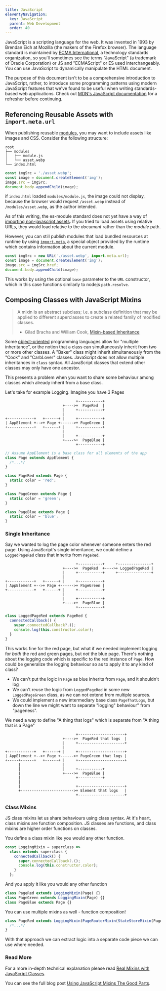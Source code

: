 ```yaml
---
title: JavaScript
eleventyNavigation:
  key: JavaScript
  parent: Web Development
  order: 40
---
```


JavaScript is a scripting language for the web. It was invented in 1993 by Brendan Eich at Mozilla (the makers of the Firefox browser). The language standard is maintained by [ECMA International](http://www.ecma-international.org/), a technology standards organization, so you'll sometimes see the terms "JavaScript" (a trademark of Oracle Corporation) or <abbr>JS</abbr> and "ECMAScript" or <abbr>ES</abbr> used interchangeably. You can use JavaScript to dynamically manipulate the HTML document.

The purpose of this document isn't to be a comprehensive introduction to JavaScript, rather, to introduce some programming patterns using modern JavaScript features that we've found to be useful when writing standards-based web applications. Check out [MDN's JavaScript documentation](https://developer.mozilla.org/en-US/docs/guides/JavaScript) for a refresher before continuing.

## Referencing Reusable Assets with `import.meta.url`

When publishing reusable [modules](./es-modules.md), you may want to include assets like images and CSS. Consider the following structure:

```
root
├── modules
│   ├── module.js
│   └── asset.webp
└── index.html
```

```js
const imgSrc = './asset.webp';
const image = document.createElement('img');
image.src = imgSrc;
document.body.appendChild(image);
```

if `index.html` loaded `modules/module.js`, the image could not display, because the browser would request `/asset.webp` instead of `/modules/asset.webp`, as the author intended.

As of this writing, the es-module standard does not yet have a way of [importing non-javascript assets](https://github.com/tc39/proposal-import-assertions). If you tried to load assets using relative URLs, they would load relative to the _document_ rather than the _module_ path.

However, you can still publish modules that load bundled resources at runtime by using [`import.meta`](https://developer.mozilla.org/en-US/docs/Web/JavaScript/Reference/Statements/import.meta), a special object provided by the runtime which contains information about the current module.

```js
const imgSrc = new URL('./asset.webp', import.meta.url);
const image = document.createElement('img');
image.src = imgSrc.href;
document.body.appendChild(image);
```

This works by using the optional `base` parameter to the `URL` constructor, which in this case functions similarly to nodejs `path.resolve`.

## Composing Classes with JavaScript Mixins

> A mixin is an abstract subclass; i.e. a subclass definition that may be applied to different superclasses to create a related family of modified classes.
>
> - Gilad Bracha and William Cook, [Mixin-based Inheritance](http://www.bracha.org/oopsla90.pdf)

Some [object-oriented](https://developer.mozilla.org/en-US/docs/guides/JavaScript/Objects/Object-oriented_JS) programming languages allow for "multiple inheritance", or the notion that a class can simultaneously inherit from two or more other classes. A "Baker" class might inherit simultaneously from the "Cook" and "CarbLover" classes. JavaScript does not allow multiple inheritances in `class` syntax. All JavaScript classes that extend other classes may only have one ancestor.

This presents a problem when you want to share some behaviour among classes which already inherit from a base class.

Let's take for example Logging. Imagine you have 3 Pages

```
                                +-----------+
                          +---->+  PageRed  |
                          |     +-----------+
                          |
+------------+   +------+ |     +-----------+
| AppElement +-->+ Page +------>+ PageGreen |
+------------+   +------+ |     +-----------+
                          |
                          |     +-----------+
                          +---->+  PageBlue |
                                +-----------+
```

```js
// Assume AppElement is a base class for all elements of the app
class Page extends AppElement {
  /*...*/
}

class PageRed extends Page {
  static color = 'red';
}

class PageGreen extends Page {
  static color = 'green';
}

class PageBlue extends Page {
  static color = 'blue';
}
```

### Single Inheritance

Say we wanted to log the page color whenever someone enters the red page. Using JavaScript's single inheritance, we could define a `LoggedPageRed` class that inherits from `PageRed`.

```
                                +-----------+     +---------------+
                          +---->+  PageRed  +---->+ LoggedPageRed |
                          |     +-----------+     +---------------+
                          |
+------------+   +------+ |     +-----------+
| AppElement +-->+ Page +------>+ PageGreen |
+------------+   +------+ |     +-----------+
                          |
                          |     +-----------+
                          +---->+  PageBlue |
                                +-----------+
```

```js
class LoggedPageRed extends PageRed {
  connectedCallback() {
    super.connectedCallback?.();
    console.log(this.constructor.color);
  }
}
```

This works fine for the red page, but what if we needed implement logging for _both_ the red and green pages, but _not_ the blue page. There's nothing about the logging code which is specific to the red instance of `Page`. How could be generalize the logging behaviour so as to apply it to any kind of class?

- We can't put the logic in `Page` as blue inherits from `Page`, and it shouldn't log
- We can't reuse the logic from `LoggedPageRed` in some new `LoggedPageGreen` class, as we can not extend from multiple sources.
- We could implement a new intermediary base class `PageThatLogs`, but down the line we might want to separate "logging" behaviour" from "pageness".

We need a way to define "A thing that logs" which is separate from "A thing that is a Page"

```
                                +---------------------+
                          +---->+  PageRed that logs  |
                          |     +---------------------+
                          |
+------------+   +------+ |     +---------------------+
| AppElement +-->+ Page +------>+ PageGreen that logs |
+-----+------+   +------+ |     +---------------------+
      |                   |
      |                   |     +-----------+
      |                   +---->+  PageBlue |
      |                         +-----------+
      |
      |                         +---------------------+
      +------------------------>+ Element that logs   |
                                +---------------------+
```

### Class Mixins

JS class mixins let us share behaviours using class syntax. At it's heart, class mixins are function composition. JS classes are functions, and class mixins are higher order functions on classes.

You define a class mixin like you would any other function.

```js
const LoggingMixin = superclass =>
  class extends superclass {
    connectedCallback() {
      super.connectedCallback?.();
      console.log(this.constructor.color);
    }
  };
```

And you apply it like you would any other function

```js
class PageRed extends LoggingMixin(Page) {}
class PageGreen extends LoggingMixin(Page) {}
class PageBlue extends Page {}
```

You can use multiple mixins as well - function composition!

```js
class PageRed extends LoggingMixin(PageRouterMixin(StateStoreMixin(Page))) {
  /*...*/
}
```

With that approach we can extract logic into a separate code piece we can use where needed.

### Read More

For a more in-depth technical explanation please read [Real Mixins with JavaScript Classes](https://justinfagnani.com/2015/12/21/real-mixins-with-javascript-classes/).

You can see the full blog post [Using JavaScript Mixins The Good Parts](https://dev.to/open-wc/using-javascript-mixins-the-good-parts-4l60).
